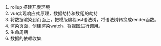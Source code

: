 1. rollup 搭建开发环境
2. vue实现响应式原理，数据劫持和数组的劫持
3. 将数据渲染到页面上，把模版编程ast语法树，将语法树转换成render函数。
4. 渲染页面，创建渲染watch，将视图进行调用。
5. 生命周期
6. 数据的依赖收集